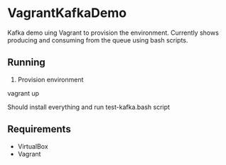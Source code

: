 # VagrantKafkaDemo
Kafka demo uing Vagrant to provision the environment.  Currently shows producing and consuming 
from the queue using bash scripts.

## Running

1) Provision environment

vagrant up

Should install everything and run test-kafka.bash script

## Requirements
* VirtualBox
* Vagrant
